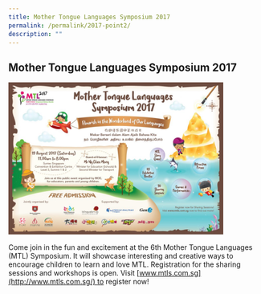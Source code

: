 ```yaml
---
title: Mother Tongue Languages Symposium 2017
permalink: /permalink/2017-point2/
description: ""
---
```

## Mother Tongue Languages Symposium 2017

<img src="/images/Mother Tongue Languages Symposium E-Poster.jpg" style="width:85%">

Come join in the fun and excitement at the 6th Mother Tongue Languages (MTL) Symposium. It will showcase interesting and creative ways to encourage children to learn and love MTL. Registration for the sharing sessions and workshops is open. Visit [www.mtls.com.sg](http://www.mtls.com.sg/) to register now!